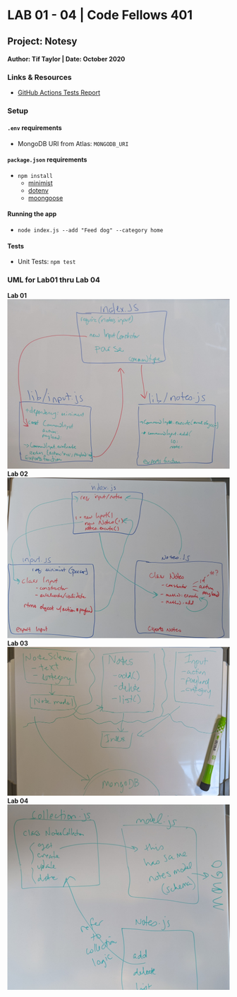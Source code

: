 # LAB 01 - 04 | Code Fellows 401

## Project: Notesy

#### Author: Tif Taylor | Date: October 2020

### Links & Resources
- [GitHub Actions Tests Report](https://github.com/401-advanced-javascript-tiftaylor/notes/actions)


### Setup
#### `.env` requirements
- MongoDB URI from Atlas: `MONGODB_URI`

#### `package.json` requirements
- `npm install`
  - [minimist](https://www.npmjs.com/package/minimist)
  - [dotenv](https://www.npmjs.com/package/dotenv)
  - [moongoose](https://www.npmjs.com/package/mongoose)


#### Running the app
- `node index.js --add "Feed dog" --category home`

#### Tests

- Unit Tests: `npm test`


### UML for Lab01 thru Lab 04
**Lab 01**
![UML Lab01](assets/uml-lab01.jpg)
**Lab 02**
![UML Lab02](assets/uml-lab02.jpg)
**Lab 03**
![UML Lab03](assets/uml-lab03.jpg)
**Lab 04**
![UML Lab03](assets/uml-lab04.jpg)